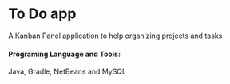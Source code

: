 # **To Do app**


A Kanban Panel application to help organizing projects and tasks 



#### Programing Language and Tools:

 Java, Gradle, NetBeans and MySQL 


